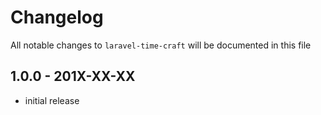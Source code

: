 # Changelog

All notable changes to `laravel-time-craft` will be documented in this file

## 1.0.0 - 201X-XX-XX

- initial release
